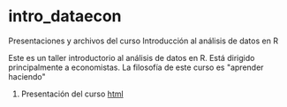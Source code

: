 # intro_dataecon
Presentaciones y archivos del curso Introducción al análisis de datos en R

Este es un taller introductorio al análisis de datos en R. Está dirigido principalmente a economistas. La filosofía de este curso es "aprender haciendo"

1. Presentación del curso [html](https://raw.githack.com/andvarga-eco/intro_dataecon/main/00-Intro.html)
